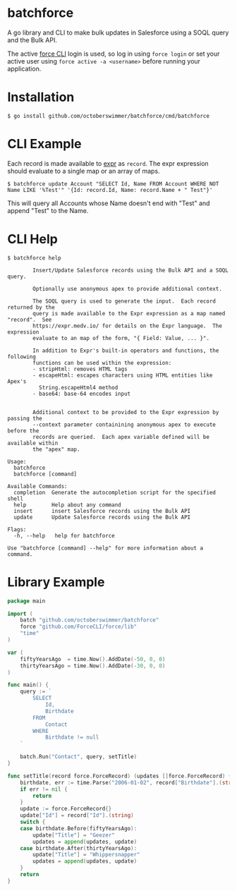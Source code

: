 batchforce
==========

A go library and CLI to make bulk updates in Salesforce using a SOQL query and the Bulk
API.

The active [force CLI](https://github.com/ForceCLI/force) login is used, so log
in using `force login` or set your active user using `force active -a
<username>` before running your application.

Installation
============

```
$ go install github.com/octoberswimmer/batchforce/cmd/batchforce
```

CLI Example
===========

Each record is made available to [expr](https://github.com/antonmedv/expr/blob/master/docs/Language-Definition.md) as
`record`.  The expr expression should evaluate to a single map or an array of
maps.


```
$ batchforce update Account "SELECT Id, Name FROM Account WHERE NOT Name LIKE '%Test'" '{Id: record.Id, Name: record.Name + " Test"}'
```

This will query all Accounts whose Name doesn't end with "Test" and append "Test" to the Name.

CLI Help
========

```
$ batchforce help

        Insert/Update Salesforce records using the Bulk API and a SOQL query.

        Optionally use anonymous apex to provide additional context.

        The SOQL query is used to generate the input.  Each record returned by the
        query is made available to the Expr expression as a map named "record".  See
        https://expr.medv.io/ for details on the Expr language.  The expression
        evaluate to an map of the form, "{ Field: Value, ... }".

        In addition to Expr's built-in operators and functions, the following
        functions can be used within the expression:
        - stripHtml: removes HTML tags
        - escapeHtml: escapes characters using HTML entities like Apex's
          String.escapeHtml4 method
        - base64: base-64 encodes input


        Additional context to be provided to the Expr expression by passing the
        --context parameter containining anonymous apex to execute before the
        records are queried.  Each apex variable defined will be available within
        the "apex" map.

Usage:
  batchforce
  batchforce [command]

Available Commands:
  completion  Generate the autocompletion script for the specified shell
  help        Help about any command
  insert      insert Salesforce records using the Bulk API
  update      Update Salesforce records using the Bulk API

Flags:
  -h, --help   help for batchforce

Use "batchforce [command] --help" for more information about a command.
```

Library Example
===============

```go
package main

import (
	batch "github.com/octoberswimmer/batchforce"
	force "github.com/ForceCLI/force/lib"
	"time"
)

var (
	fiftyYearsAgo  = time.Now().AddDate(-50, 0, 0)
	thirtyYearsAgo = time.Now().AddDate(-30, 0, 0)
)

func main() {
	query := `
		SELECT
			Id,
			Birthdate
		FROM
			Contact
		WHERE
			Birthdate != null
	`

	batch.Run("Contact", query, setTitle)
}

func setTitle(record force.ForceRecord) (updates []force.ForceRecord) {
	birthdate, err := time.Parse("2006-01-02", record["Birthdate"].(string))
	if err != nil {
		return
	}
	update := force.ForceRecord{}
	update["Id"] = record["Id"].(string)
	switch {
	case birthdate.Before(fiftyYearsAgo):
		update["Title"] = "Geezer"
		updates = append(updates, update)
	case birthdate.After(thirtyYearsAgo):
		update["Title"] = "Whippersnapper"
		updates = append(updates, update)
	}
	return
}
```
